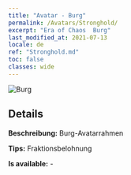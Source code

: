 ```yaml
---
title: "Avatar - Burg"
permalink: /Avatars/Stronghold/
excerpt: "Era of Chaos  Burg"
last_modified_at: 2021-07-13
locale: de
ref: "Stronghold.md"
toc: false
classes: wide
---
```

 ![Burg](/images/a/avatarFrame_4.png)

## Details

 **Beschreibung:** Burg-Avatarrahmen 

 **Tips:** Fraktionsbelohnung 

 **Is available:**  - 

